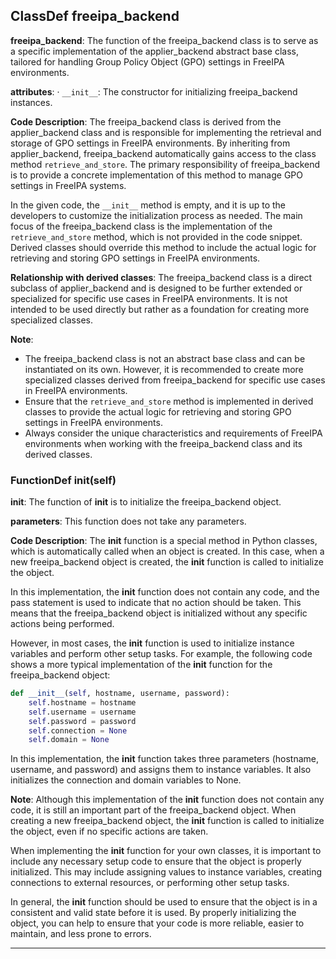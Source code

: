 ## ClassDef freeipa_backend
 **freeipa_backend**: The function of the freeipa_backend class is to serve as a specific implementation of the applier_backend abstract base class, tailored for handling Group Policy Object (GPO) settings in FreeIPA environments.

**attributes**:
· `__init__`: The constructor for initializing freeipa_backend instances.

**Code Description**:
The freeipa_backend class is derived from the applier_backend class and is responsible for implementing the retrieval and storage of GPO settings in FreeIPA environments. By inheriting from applier_backend, freeipa_backend automatically gains access to the class method `retrieve_and_store`. The primary responsibility of freeipa_backend is to provide a concrete implementation of this method to manage GPO settings in FreeIPA systems.

In the given code, the `__init__` method is empty, and it is up to the developers to customize the initialization process as needed. The main focus of the freeipa_backend class is the implementation of the `retrieve_and_store` method, which is not provided in the code snippet. Derived classes should override this method to include the actual logic for retrieving and storing GPO settings in FreeIPA environments.

**Relationship with derived classes**:
The freeipa_backend class is a direct subclass of applier_backend and is designed to be further extended or specialized for specific use cases in FreeIPA environments. It is not intended to be used directly but rather as a foundation for creating more specialized classes.

**Note**:
- The freeipa_backend class is not an abstract base class and can be instantiated on its own. However, it is recommended to create more specialized classes derived from freeipa_backend for specific use cases in FreeIPA environments.
- Ensure that the `retrieve_and_store` method is implemented in derived classes to provide the actual logic for retrieving and storing GPO settings in FreeIPA environments.
- Always consider the unique characteristics and requirements of FreeIPA environments when working with the freeipa_backend class and its derived classes.
### FunctionDef __init__(self)
 **__init__**: The function of __init__ is to initialize the freeipa\_backend object.

**parameters**: This function does not take any parameters.

**Code Description**:
The __init__ function is a special method in Python classes, which is automatically called when an object is created. In this case, when a new freeipa\_backend object is created, the __init__ function is called to initialize the object.

In this implementation, the __init__ function does not contain any code, and the pass statement is used to indicate that no action should be taken. This means that the freeipa\_backend object is initialized without any specific actions being performed.

However, in most cases, the __init__ function is used to initialize instance variables and perform other setup tasks. For example, the following code shows a more typical implementation of the __init__ function for the freeipa\_backend object:
```python
def __init__(self, hostname, username, password):
    self.hostname = hostname
    self.username = username
    self.password = password
    self.connection = None
    self.domain = None
```
In this implementation, the __init__ function takes three parameters (hostname, username, and password) and assigns them to instance variables. It also initializes the connection and domain variables to None.

**Note**:
Although this implementation of the __init__ function does not contain any code, it is still an important part of the freeipa\_backend object. When creating a new freeipa\_backend object, the __init__ function is called to initialize the object, even if no specific actions are taken.

When implementing the __init__ function for your own classes, it is important to include any necessary setup code to ensure that the object is properly initialized. This may include assigning values to instance variables, creating connections to external resources, or performing other setup tasks.

In general, the __init__ function should be used to ensure that the object is in a consistent and valid state before it is used. By properly initializing the object, you can help to ensure that your code is more reliable, easier to maintain, and less prone to errors.
***
